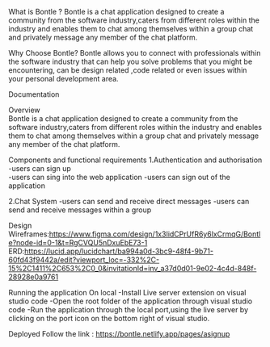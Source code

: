 What is Bontle ?
Bontle is a chat application designed to create a community from the software industry,caters from different roles within the industry and enables them to chat among themselves within a group chat and privately message any member of the chat platform.


Why Choose Bontle?
Bontle allows you to connect with professionals within the software industry that can help you solve problems that you might be encountering, can be design related ,code related or even issues within your personal development area.

Documentation 

Overview  
Bontle is a chat application designed to create a community from the software industry,caters from different roles within the industry and enables them to chat among themselves within a group chat and privately message any member of the chat platform.

Components and functional requirements 
1.Authentication and authorisation 
   -users can  sign up  
   -users can sing into the web application
   -users can sign out of the application 

2.Chat System 
   -users can send and receive direct messages
   -users can send and receive messages within a group 

Design 
Wireframes:https://www.figma.com/design/1x3IidCPrUfR6y6lxCrmqG/Bontle?node-id=0-1&t=RgCVQU5nDxuEbE73-1
ERD:https://lucid.app/lucidchart/ba994a0d-3bc9-48f4-9b71-60fd43f9442a/edit?viewport_loc=-332%2C-15%2C1411%2C653%2C0_0&invitationId=inv_a37d0d01-9e02-4c4d-848f-28928e0a9761

Running the application 
 On local 
 -Install Live server extension on visual studio code 
 -Open the root folder of the application through visual studio code 
 -Run the application through the local port,using the live server by clicking on the port icon on  the bottom right of visual studio.
 
Deployed 
Follow the link : https://bontle.netlify.app/pages/asignup


 

 
